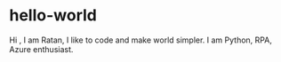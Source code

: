 # hello-world

Hi ,  I am Ratan, I like to code and make world simpler. I am Python, RPA, Azure enthusiast.


